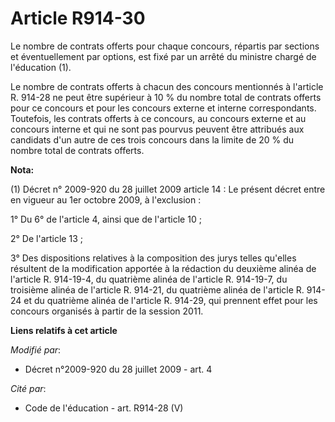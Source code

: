 # Article R914-30

Le nombre de contrats offerts pour chaque concours, répartis par sections et éventuellement par options, est fixé par un
arrêté du ministre chargé de l'éducation (1).  

Le nombre de contrats offerts à chacun des concours mentionnés à l'article R. 914-28 ne peut être supérieur à 10 % du nombre
total de contrats offerts pour ce concours et pour les concours externe et interne correspondants. Toutefois, les contrats
offerts à ce concours, au concours externe et au concours interne et qui ne sont pas pourvus peuvent être attribués aux
candidats d'un autre de ces trois concours dans la limite de 20 % du nombre total de contrats offerts.

**Nota:**

(1) Décret n° 2009-920 du 28 juillet 2009 article 14 : Le présent décret entre en vigueur au 1er octobre 2009, à
l'exclusion :

1° Du 6° de l'article 4, ainsi que de l'article 10 ;

2° De l'article 13 ;

3° Des dispositions relatives à la composition des jurys telles qu'elles résultent de la modification apportée à la rédaction
du deuxième alinéa de l'article R. 914-19-4, du quatrième alinéa de l'article R. 914-19-7, du troisième alinéa de l'article
R. 914-21, du quatrième alinéa de l'article R. 914-24 et du quatrième alinéa de l'article R. 914-29, qui prennent effet pour
les concours organisés à partir de la session 2011.

**Liens relatifs à cet article**

_Modifié par_:

  - Décret n°2009-920 du 28 juillet 2009 - art. 4

_Cité par_:

  - Code de l'éducation - art. R914-28 (V)
